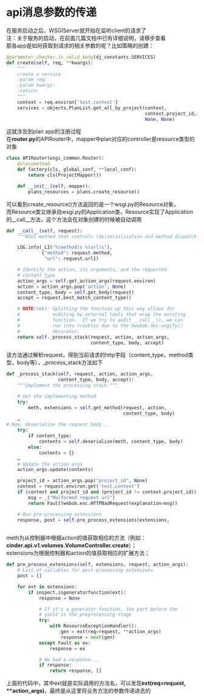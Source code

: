 # api消息参数的传递

在服务启动之后，WSGIServer就开始在监听client的请求了  
注：关于服务的启动，在前面几篇文档中已有详细说明，请移步查看  
那各app是如何获取到请求的相关参数的呢？比如策略的创建：  
```python
@parameter_checker.is_valid_body(dj_constants.SERVICES)
def create(self, req, **kwargs):
    """
    create a service
    :param req:
    :param kwargs:
    :return:
    """
    context = req.environ['test.context']
    services = objects.PlanList.get_all_by_project(context,
                                                   context.project_id,
                                                   None, None)
```
这就涉及到plan app的注册过程  
在**router.py**的APIRouter中，mapper中plan对应的controller是resource类型的对象
```python
class APIRouter(wsgi_common.Router):
    @classmethod
    def factory(cls, global_conf, **local_conf):
        return cls(ProjectMapper())

    def __init__(self, mapper):
        plans_resources = plans.create_resource()
```
可以看到create_resource()方法返回的是一个wsgi.py的Resource对象，  
而Resource类又继承自wsgi.py的Application类，Resource实现了Application的__call__方法，这个方法会在对象创建的时候被自动调用
```python
def __call__(self, request):
    """WSGI method that controls (de)serialization and method dispatch."""

    LOG.info(_LI("%(method)s %(url)s"),
             {"method": request.method,
              "url": request.url})

    # Identify the action, its arguments, and the requested
    # content type
    action_args = self.get_action_args(request.environ)
    action = action_args.pop('action', None)
    content_type, body = self.get_body(request)
    accept = request.best_match_content_type()

    # NOTE(Vek): Splitting the function up this way allows for
    #            auditing by external tools that wrap the existing
    #            function.  If we try to audit __call__(), we can
    #            run into troubles due to the @webob.dec.wsgify()
    #            decorator.
    return self._process_stack(request, action, action_args,
                               content_type, body, accept)
```
该方法通过解析request，得到当前请求的http字段（content_type，method类型，body等），_process_stack方法如下
```python
def _process_stack(self, request, action, action_args,
                   content_type, body, accept):
    """Implement the processing stack."""

    # Get the implementing method
    try:
        meth, extensions = self.get_method(request, action,
                                           content_type, body)
	…
# Now, deserialize the request body...
    try:
        if content_type:
            contents = self.deserialize(meth, content_type, body)
        else:
            contents = {}
	…
    # Update the action args
    action_args.update(contents)

    project_id = action_args.pop("project_id", None)
    context = request.environ.get('test.context')
    if (context and project_id and (project_id != context.project_id)):
        msg = _("Malformed request url")
        return Fault(webob.exc.HTTPBadRequest(explanation=msg))

    # Run pre-processing extensions
    response, post = self.pre_process_extensions(extensions,
       
```
meth为从控制器中根据action的值获取相应的方法（例如：**cinder.api.v1.volumes.VolumeController.create**）；   
extensions为根据控制器和action的值获取相应的扩展方法；  
```python
def pre_process_extensions(self, extensions, request, action_args):
    # List of callables for post-processing extensions
    post = []

    for ext in extensions:
        if inspect.isgeneratorfunction(ext):
            response = None

            # If it's a generator function, the part before the
            # yield is the preprocessing stage
            try:
                with ResourceExceptionHandler():
                    gen = ext(req=request, **action_args)
                    response = next(gen)
            except Fault as ex:
                response = ex

            # We had a response...
            if response:
                return response, []
```
上面的代码中，其中ext就是实际调用的方法名，可以发现**ext(req=request, \*\*action_args)**，最终是从这里将业务方法的参数传递进去的




